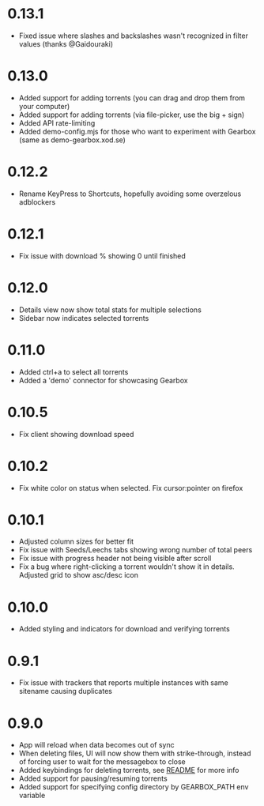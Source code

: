 # 0.13.1

- Fixed issue where slashes and backslashes wasn't recognized in filter values (thanks @Gaidouraki)

# 0.13.0

- Added support for adding torrents (you can drag and drop them from your computer)
- Added support for adding torrents (via file-picker, use the big + sign)
- Added API rate-limiting
- Added demo-config.mjs for those who want to experiment with Gearbox (same as demo-gearbox.xod.se)

# 0.12.2

- Rename KeyPress to Shortcuts, hopefully avoiding some overzelous adblockers

# 0.12.1

- Fix issue with download % showing 0 until finished

# 0.12.0

- Details view now show total stats for multiple selections
- Sidebar now indicates selected torrents

# 0.11.0

- Added ctrl+a to select all torrents
- Added a 'demo' connector for showcasing Gearbox

# 0.10.5

- Fix client showing download speed

# 0.10.2

- Fix white color on status when selected. Fix cursor:pointer on firefox

# 0.10.1

- Adjusted column sizes for better fit
- Fix issue with Seeds/Leechs tabs showing wrong number of total peers
- Fix issue with progress header not being visible after scroll
- Fix a bug where right-clicking a torrent wouldn't show it in details. Adjusted grid to show asc/desc icon

# 0.10.0

- Added styling and indicators for download and verifying torrents

# 0.9.1

- Fix issue with trackers that reports multiple instances with same sitename causing duplicates

# 0.9.0

- App will reload when data becomes out of sync
- When deleting files, UI will now show them with strike-through, instead of forcing user to wait for the messagebox to close
- Added keybindings for deleting torrents, see [README](README.md) for more info
- Added support for pausing/resuming torrents
- Added support for specifying config directory by GEARBOX_PATH env variable
